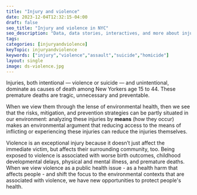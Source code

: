 ```yaml
---
title: "Injury and violence"
date: 2023-12-04T12:32:15-04:00
draft: false
seo_title: "Injury and violence in NYC"
seo_description: "Data, data stories, interactives, and more about injury and violence in NYC."
tags: 
categories: [injuryandviolence]
keyTopic: injuryandviolence
keywords: ["injury","violence","assault","suicide","homicide"]
layout: single
image: ds-violence.jpg
---
```


Injuries, both intentional — violence or suicide — and unintentional, dominate as causes of death among New Yorkers age 15 to 44. These premature deaths are tragic, unnecessary and preventable.

When we view them through the lense of environmental health, then we see that the risks, mitigation, and prevention strategies can be partly situated in our environment: analyzing these injuries by **means** (how they occur) makes an environmental argument that reducing access to the means of inflicting or experiencing these injuries can reduce the injuries themselves. 

Violence is an exceptional injury because it doesn’t just affect the immediate victim, but affects their surrounding community, too. Being exposed to violence is associated with worse birth outcomes, childhood developmental delays, physical and mental illness, and premature deaths. When we view violence as a public health issue - as a health harm that affects people - and shift the focus to the environmental contexts that are associated with violence, we have new opportunities to protect people's health. 
